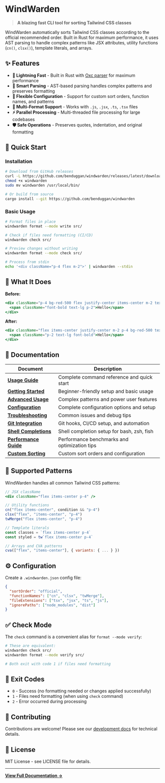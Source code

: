 # WindWarden

> **A blazing fast CLI tool for sorting Tailwind CSS classes**

WindWarden automatically sorts Tailwind CSS classes according to the official recommended order. Built in Rust for maximum performance, it uses AST parsing to handle complex patterns like JSX attributes, utility functions (`cn()`, `clsx()`), template literals, and arrays.

## ✨ Features

- **🚀 Lightning Fast** - Built in Rust with [Oxc parser](https://github.com/oxc-project/oxc) for maximum performance
- **🎯 Smart Parsing** - AST-based parsing handles complex patterns and preserves formatting
- **🔧 Flexible Configuration** - Support for custom sort orders, function names, and patterns
- **📁 Multi-Format Support** - Works with `.js`, `.jsx`, `.ts`, `.tsx` files
- **⚡ Parallel Processing** - Multi-threaded file processing for large codebases
- **🛡️ Safe Operations** - Preserves quotes, indentation, and original formatting

## 🚀 Quick Start

### Installation

```bash
# Download from GitHub releases
curl -L https://github.com/benduggan/windwarden/releases/latest/download/windwarden-linux-x86_64 -o windwarden
chmod +x windwarden
sudo mv windwarden /usr/local/bin/

# Or build from source
cargo install --git https://github.com/benduggan/windwarden
```

### Basic Usage

```bash
# Format files in place
windwarden format --mode write src/

# Check if files need formatting (CI/CD)
windwarden check src/

# Preview changes without writing  
windwarden format --mode check src/

# Process from stdin
echo '<div className="p-4 flex m-2">' | windwarden --stdin
```

## 🎯 What It Does

**Before:**
```jsx
<div className="p-4 bg-red-500 flex justify-center items-center m-2 text-white">
  <span className="font-bold text-lg p-2">Hello</span>
</div>
```

**After:**
```jsx
<div className="flex items-center justify-center m-2 p-4 bg-red-500 text-white">
  <span className="p-2 text-lg font-bold">Hello</span>
</div>
```

## 📖 Documentation

| Document | Description |
|----------|-------------|
| **[Usage Guide](docs/USAGE.md)** | Complete command reference and quick start |
| **[Getting Started](docs/guides/getting-started.md)** | Beginner-friendly setup and basic usage |
| **[Advanced Usage](docs/guides/advanced-usage.md)** | Complex patterns and power user features |
| **[Configuration](docs/guides/configuration.md)** | Complete configuration options and setup |
| **[Troubleshooting](docs/guides/troubleshooting.md)** | Common issues and debug tips |
| **[Git Integration](docs/GIT_INTEGRATION.md)** | Git hooks, CI/CD setup, and automation |
| **[Shell Completions](docs/COMPLETIONS.md)** | Shell completion setup for bash, zsh, fish |
| **[Performance Guide](docs/PERFORMANCE.md)** | Performance benchmarks and optimization tips |
| **[Custom Sorting](docs/CUSTOM_SORTING_DEMO.md)** | Custom sort orders and configuration |

## 🔧 Supported Patterns

WindWarden handles all common Tailwind CSS patterns:

```jsx
// JSX className
<div className="flex items-center p-4" />

// Utility functions
cn("flex items-center", condition && "p-4")
clsx("flex", "items-center", "p-4")
twMerge("flex items-center", "p-4")

// Template literals
const classes = `flex items-center p-4`
const styled = tw`flex items-center p-4`

// Arrays and CVA patterns
cva(["flex", "items-center"], { variants: { ... } })
```

## ⚙️ Configuration

Create a `.windwarden.json` config file:

```json
{
  "sortOrder": "official",
  "functionNames": ["cn", "clsx", "twMerge"],
  "fileExtensions": ["tsx", "jsx", "ts", "js"],
  "ignorePaths": ["node_modules", "dist"]
}
```

## ✅ Check Mode

The `check` command is a convenient alias for `format --mode verify`:

```bash
# These are equivalent:
windwarden check src/
windwarden format --mode verify src/

# Both exit with code 1 if files need formatting
```

## 🚦 Exit Codes

- `0` - Success (no formatting needed or changes applied successfully)
- `1` - Files need formatting (when using `check` command)
- `2` - Error occurred during processing

## 🤝 Contributing

Contributions are welcome! Please see our [development docs](docs/) for technical details.

## 📄 License

MIT License - see LICENSE file for details.

---

**[View Full Documentation →](docs/)**